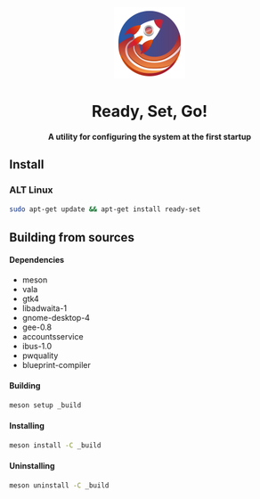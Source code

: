 <div align="center">

  <img
    src="data/icons/hicolor/scalable/apps/org.altlinux.ReadySet.svg"
    height="128"
  />

  <h1>
    Ready, Set, Go!
  </h1>
  
  <div align="center"><h4>A utility for configuring the system at the first startup</h4></div>

</div>

## Install

### ALT Linux

```sh
sudo apt-get update && apt-get install ready-set
```

## Building from sources

#### Dependencies

- meson
- vala
- gtk4
- libadwaita-1
- gnome-desktop-4
- gee-0.8
- accountsservice
- ibus-1.0
- pwquality
- blueprint-compiler

#### Building

```sh
meson setup _build
```

#### Installing

```sh
meson install -C _build
```

#### Uninstalling

```sh
meson uninstall -C _build
```
